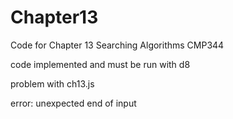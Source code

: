 # Chapter13
Code for Chapter 13 Searching Algorithms CMP344

code implemented and must be run with d8

problem with ch13.js

error: unexpected end of input 
